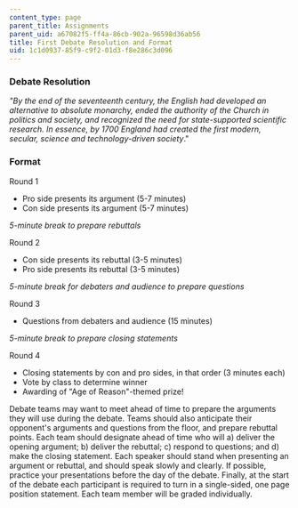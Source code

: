 ```yaml
---
content_type: page
parent_title: Assignments
parent_uid: a67082f5-ff4a-86cb-902a-96598d36ab56
title: First Debate Resolution and Format
uid: 1c1d0937-85f9-c9f2-01d3-f8e286c3d096
---
```


### Debate Resolution

_"By the end of the seventeenth century, the English had developed an alternative to absolute monarchy, ended the authority of the Church in politics and society, and recognized the need for state-supported scientific research. In essence, by 1700 England had created the first modern, secular, science and technology-driven society_."

### Format

Round 1

*   Pro side presents its argument (5-7 minutes)
*   Con side presents its argument (5-7 minutes)

_5-minute break to prepare rebuttals_

Round 2

*   Con side presents its rebuttal (3-5 minutes)
*   Pro side presents its rebuttal (3-5 minutes)

_5-minute break for debaters and audience to prepare questions_

Round 3

*   Questions from debaters and audience (15 minutes)

_5-minute break to prepare closing statements_

Round 4

*   Closing statements by con and pro sides, in that order (3 minutes each)
*   Vote by class to determine winner
*   Awarding of "Age of Reason"-themed prize!

Debate teams may want to meet ahead of time to prepare the arguments they will use during the debate. Teams should also anticipate their opponent's arguments and questions from the floor, and prepare rebuttal points. Each team should designate ahead of time who will a) deliver the opening argument; b) deliver the rebuttal; c) respond to questions; and d) make the closing statement. Each speaker should stand when presenting an argument or rebuttal, and should speak slowly and clearly. If possible, practice your presentations before the day of the debate. Finally, at the start of the debate each participant is required to turn in a single-sided, one page position statement. Each team member will be graded individually.
